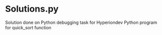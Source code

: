 # Solutions.py
Solution done on Python debugging task for Hyperiondev
Python program for quick_sort function
